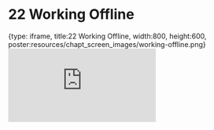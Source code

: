 # 22 Working Offline
 
{type: iframe, title:22 Working Offline, width:800, height:600, poster:resources/chapt_screen_images/working-offline.png}
![](https://datatrail-jhu.github.io/DataTrail_ReOrg/no_toc/working-offline.html)
 

 
